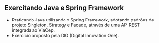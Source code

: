 ## Exercitando Java e Spring Framework
- Praticando Java utilizando o Spring Framework, adotando padrões de projeto Singleton, Strategy e Facade, através de uma API REST integrada ao ViaCep.
- Exercício proposto pela DIO (Digital Innovation One).
